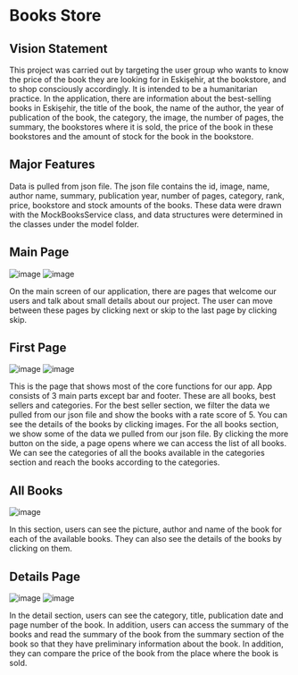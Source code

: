 # Books Store

## Vision Statement
This project was carried out by targeting the user group who wants to know the price of the book they are looking for in Eskişehir, at the bookstore, and to shop consciously accordingly. It is intended to be a humanitarian practice. 
In the application, there are information about the best-selling books in Eskişehir, the title of the book, the name of the author, the year of publication of the book, the category, the image, the number of pages, the summary, the bookstores where it is sold, the price of the book in these bookstores and the amount of stock for the book in the bookstore.

## Major Features
Data is pulled from json file. The json file contains the id, image, name, author name, summary, publication year, number of pages, category, rank, price, bookstore and stock amounts of the books. These data were drawn with the MockBooksService class, and data structures were determined in the classes under the model folder.


## Main Page
![image](https://user-images.githubusercontent.com/44557162/213013821-b1ac6c17-b156-4385-ac77-bafaa7d6d28b.png)
![image](https://user-images.githubusercontent.com/44557162/213013911-f7fe8b8e-349b-41ad-9657-ce41af6209c4.png)

On the main screen of our application, there are pages that welcome our users and talk about small details about our project. The user can move between these pages by clicking next or skip to the last page by clicking skip.

## First Page
![image](https://user-images.githubusercontent.com/44557162/213014023-75074726-3ca6-4e0e-b94a-300ab9f1bdd1.png)
![image](https://user-images.githubusercontent.com/44557162/213014031-62af0e8d-fad7-47a9-a882-83bc12ff9bb0.png)

This is the page that shows most of the core functions for our app. App consists of 3 main parts except bar and footer. These are all books, best sellers and categories. For the best seller section, we filter the data we pulled from our json file and show the books with a rate score of 5. You can see the details of the books by clicking images. For the all books section, we show some of the data we pulled from our json file. By clicking the more button on the side, a page opens where we can access the list of all books. We can see the categories of all the books available in the categories section and reach the books according to the categories. 

## All Books
![image](https://user-images.githubusercontent.com/44557162/213014044-bd09f859-d091-49c5-b3cc-8d0fae66ec25.png)

In this section, users can see the picture, author and name of the book for each of the available books. They can also see the details of the books by clicking on them.


## Details Page
 ![image](https://user-images.githubusercontent.com/44557162/213014053-f297d3f9-e8ce-4b85-bf9f-1c4ff4c363c8.png)
![image](https://user-images.githubusercontent.com/44557162/213014059-18828570-e306-4f0b-97fa-3a825a3068a8.png)

In the detail section, users can see the category, title, publication date and page number of the book. In addition, users can access the summary of the books and read the summary of the book from the summary section of the book so that they have preliminary information about the book. In addition, they can compare the price of the book from the place where the book is sold.


